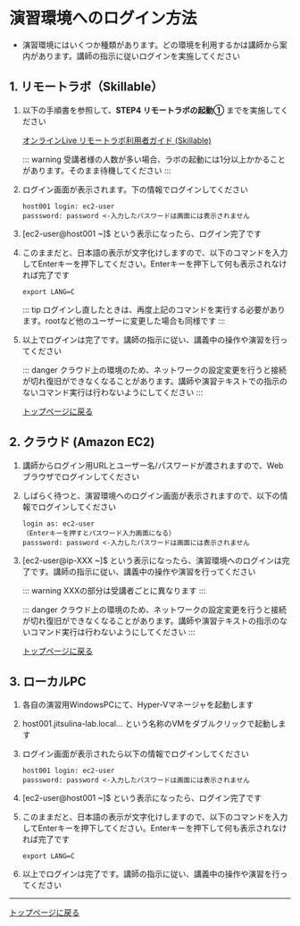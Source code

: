 演習環境へのログイン方法
==
- 演習環境にはいくつか種類があります。どの環境を利用するかは講師から案内があります。講師の指示に従いログインを実施してください

## 1. リモートラボ（Skillable）
1. 以下の手順書を参照して、**STEP4 リモートラボの起動①** までを実施してください

    [オンラインLive リモートラボ利用者ガイド (Skillable)](https://teachme.jp/69155/manuals/20396002)

    ::: warning
    受講者様の人数が多い場合、ラボの起動には1分以上かかることがあります。そのまま待機してください
    :::

2. ログイン画面が表示されます。下の情報でログインしてください
    ```
    host001 login: ec2-user
    passsword: password <-入力したパスワードは画面には表示されません
    ```
3. [ec2-user@host001 ~]$ という表示になったら、ログイン完了です

4. このままだと、日本語の表示が文字化けしますので、以下のコマンドを入力してEnterキーを押下してください。Enterキーを押下して何も表示されなければ完了です
   ```
   export LANG=C
   ```

   ::: tip
   ログインし直したときは、再度上記のコマンドを実行する必要があります。rootなど他のユーザーに変更した場合も同様です
   :::

5. 以上でログインは完了です。講師の指示に従い、講義中の操作や演習を行ってください

    ::: danger
    クラウド上の環境のため、ネットワークの設定変更を行うと接続が切れ復旧ができなくなることがあります。講師や演習テキストでの指示のないコマンド実行は行わないようにしてください
    :::

    [トップページに戻る](../index.md)

## 2. クラウド (Amazon EC2) 
1. 講師からログイン用URLとユーザー名/パスワードが渡されますので、Webブラウザでログインしてください
2. しばらく待つと、演習環境へのログイン画面が表示されますので、以下の情報でログインしてください

    ```
    login as: ec2-user
    （Enterキーを押すとパスワード入力画面になる）
    passsword: password <-入力したパスワードは画面には表示されません
    ```

3. [ec2-user@ip-XXX ~]$ という表示になったら、演習環境へのログインは完了です。講師の指示に従い、講義中の操作や演習を行ってください

    ::: warning
    XXXの部分は受講者ごとに異なります
    :::

    ::: danger 
    クラウド上の環境のため、ネットワークの設定変更を行うと接続が切れ復旧ができなくなることがあります。講師や演習テキストの指示のないコマンド実行は行わないようにしてください
    :::

    [トップページに戻る](../index.md)

## 3. ローカルPC
1. 各自の演習用WindowsPCにて、Hyper-Vマネージャを起動します
2. host001.jitsulina-lab.local... という名称のVMをダブルクリックで起動します
3. ログイン画面が表示されたら以下の情報でログインしてください
    ```
    host001 login: ec2-user
    passsword: password <-入力したパスワードは画面には表示されません
    ```
5. [ec2-user@host001 ~]$ という表示になったら、ログイン完了です

6. このままだと、日本語の表示が文字化けしますので、以下のコマンドを入力してEnterキーを押下してください。Enterキーを押下して何も表示されなければ完了です
   ```
   export LANG=C
   ```
7. 以上でログインは完了です。講師の指示に従い、講義中の操作や演習を行ってください

---
[トップページに戻る](../index.md)